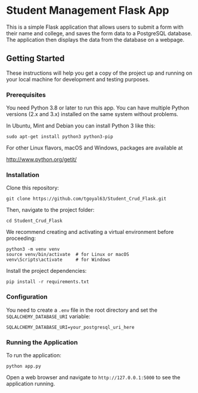 # Student Management Flask App

This is a simple Flask application that allows users to submit a form with their name and college, and saves the form data to a PostgreSQL database. The application then displays the data from the database on a webpage.

## Getting Started

These instructions will help you get a copy of the project up and running on your local machine for development and testing purposes.

### Prerequisites

You need Python 3.8 or later to run this app. You can have multiple Python versions (2.x and 3.x) installed on the same system without problems. 

In Ubuntu, Mint and Debian you can install Python 3 like this:

```
sudo apt-get install python3 python3-pip
```

For other Linux flavors, macOS and Windows, packages are available at

http://www.python.org/getit/

### Installation

Clone this repository:

```
git clone https://github.com/tgoyal63/Student_Crud_Flask.git
```

Then, navigate to the project folder:

```
cd Student_Crud_Flask
```

We recommend creating and activating a virtual environment before proceeding:

```
python3 -m venv venv
source venv/bin/activate  # for Linux or macOS
venv\Scripts\activate     # for Windows
```

Install the project dependencies:

```
pip install -r requirements.txt
```

### Configuration

You need to create a `.env` file in the root directory and set the `SQLALCHEMY_DATABASE_URI` variable:

```
SQLALCHEMY_DATABASE_URI=your_postgresql_uri_here
```

### Running the Application

To run the application:

```
python app.py
```

Open a web browser and navigate to `http://127.0.0.1:5000` to see the application running.
